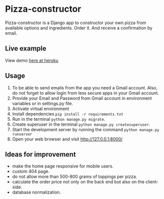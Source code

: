 # Pizza-constructor

Pizza-constructor is a Django app to constructor your own pizza from available options and ingredients. Order it. And receive a confirmation by email.

## Live example

View demo [here at heroku](https://pizza-constructor.herokuapp.com/)

## Usage

1. To be able to send emails from the app you need a Gmail account. Also, do not forget to allow login from less secure apps in your Gmail account.
2. Provide your Email and Password from Gmail account in environment variables or in settings.py file.
3. Activate virtual environment
4. Install dependencies `pip install -r requirements.txt`
5. Run in the terminal `python manage.py migrate`.
6. Create superuser in the terminal `python manage.py createsuperuser`.
7. Start the development server by running the command `python manage.py runserver`
8. Open your web browser and visit http://127.0.0.1:8000/

## Ideas for improvement

- make the home page responsive for mobile users.
- custom 404 page.
- do not allow more than 500-800 grams of toppings per pizza.
- calculate the order price not only on the back end but also on the client-side.
- database normalization.
